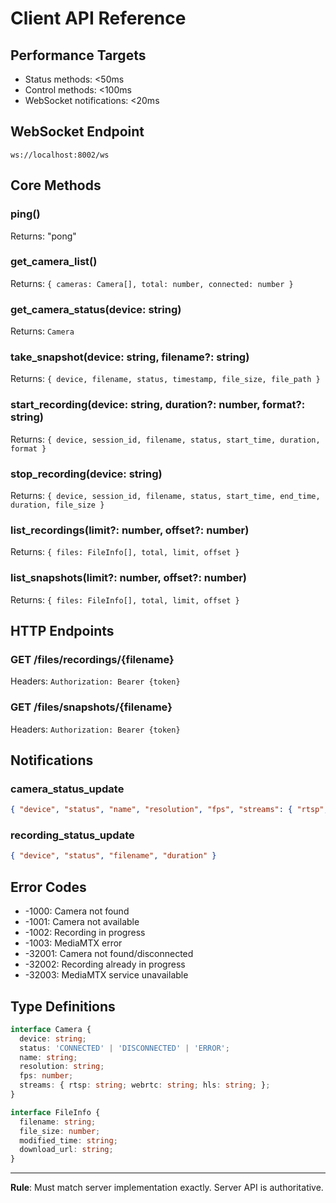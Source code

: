 # Client API Reference

## Performance Targets
- Status methods: <50ms
- Control methods: <100ms  
- WebSocket notifications: <20ms

## WebSocket Endpoint
```
ws://localhost:8002/ws
```

## Core Methods

### ping()
Returns: "pong"

### get_camera_list()
Returns: `{ cameras: Camera[], total: number, connected: number }`

### get_camera_status(device: string)
Returns: `Camera`

### take_snapshot(device: string, filename?: string)
Returns: `{ device, filename, status, timestamp, file_size, file_path }`

### start_recording(device: string, duration?: number, format?: string)
Returns: `{ device, session_id, filename, status, start_time, duration, format }`

### stop_recording(device: string)
Returns: `{ device, session_id, filename, status, start_time, end_time, duration, file_size }`

### list_recordings(limit?: number, offset?: number)
Returns: `{ files: FileInfo[], total, limit, offset }`

### list_snapshots(limit?: number, offset?: number)
Returns: `{ files: FileInfo[], total, limit, offset }`

## HTTP Endpoints

### GET /files/recordings/{filename}
Headers: `Authorization: Bearer {token}`

### GET /files/snapshots/{filename}
Headers: `Authorization: Bearer {token}`

## Notifications

### camera_status_update
```json
{ "device", "status", "name", "resolution", "fps", "streams": { "rtsp", "webrtc", "hls" } }
```

### recording_status_update
```json
{ "device", "status", "filename", "duration" }
```

## Error Codes
- -1000: Camera not found
- -1001: Camera not available  
- -1002: Recording in progress
- -1003: MediaMTX error
- -32001: Camera not found/disconnected
- -32002: Recording already in progress
- -32003: MediaMTX service unavailable

## Type Definitions
```typescript
interface Camera {
  device: string;
  status: 'CONNECTED' | 'DISCONNECTED' | 'ERROR';
  name: string;
  resolution: string;
  fps: number;
  streams: { rtsp: string; webrtc: string; hls: string; };
}

interface FileInfo {
  filename: string;
  file_size: number;
  modified_time: string;
  download_url: string;
}
```

---
**Rule**: Must match server implementation exactly. Server API is authoritative. 